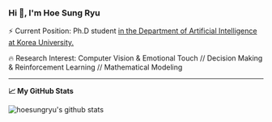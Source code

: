 ### Hi 👋, I'm Hoe Sung Ryu
⚡ Current Position: Ph.D student <a href="http://xai.korea.ac.kr/">in the Department of Artificial Intelligence at Korea University.</a><p> 
🔥 Research Interest: Computer Vision & Emotional Touch // Decision Making & Reinforcement Learning // Mathematical Modeling

<hr>

**📈 My GitHub Stats**

![hoesungryu's github stats](https://github-readme-stats.vercel.app/api?username=hoesungryu&show_icons=true&theme=radical)

<!--[![Top Langs](https://github-readme-stats.vercel.app/api/top-langs/?username=hoesungryu&theme=dark)](https://github.com/anuraghazra/github-readme-stats)-->
